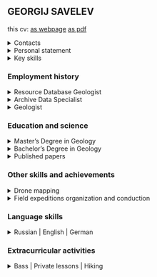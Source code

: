 <html>
<head>
<meta charset="utf-8">
<meta name="viewport" content="width=device-width, initial-scale=1.0">
<link rel="stylesheet" href="style.css">
<link rel="stylesheet" type="text/css" href="http://fonts.googleapis.com/css?family=Ubuntu:regular,bold&subset=Latin">
</head>

## GEORGIJ SAVELEV

this cv:
<span id="this_as_webpage">[as webpage](https://savelevgeo.github.io/SavelevGeo/)</span>
<span>[as pdf](https://github.com/SavelevGeo/SavelevGeo/blob/main/Georgij%20Savelev.pdf)</span>

<details class="contacts" id="contacts">
<summary>Contacts</summary>

- [savelevgeo.post@gmail.com](mailto:savelevgeo.post@gmail.com)
- [+79533473027](https://t.me/+79533473027)
- [Personal Website (Notion)][notion]
- [Xing][xing]
- [savelevgeo@GitHub][github]

</details>

<details id="personal_statement">
<summary>Personal statement</summary>

Motivated and experienced GIS professional with technical knowledge in ESRI ArcGIS and QGIS. Specializing in the development of web GIS solutions for geological projects, I am a Database Specialist skilled in collecting and analyzing geospatial data using advanced Geographic Information Systems (GIS) techniques.

I optimize the process by scripting in Python/VBA and running SQL queries for data tracking and geographic data manipulation. With five years of experience in the field, I have successfully completed numerous projects and delivered high-quality results, integrating GIS into geology.

</details>

<details>
<summary>Key skills</summary>

- ArcGIS, QGIS. Advanced&nbsp;GIS&nbsp;techniques
- Python3 scripting
  - pyqgis, arcpy, Fiona, geopandas, rasterio, GDAL
  - pandas, plotly, multiprocessing, FastAPI, uvicorn, requests, Google&nbsp;Colab ([pet&nbsp;project][ics_lookup])
  - tkinter, PyQt
- SQL queries within SQLite, GeoPackage, MS&nbsp;SQL&nbsp;Server, PostgreSQL, MS&nbsp;Access&nbsp;databases
- HTML, CSS, Javascript
  - Vue ([about&nbsp;sample&nbsp;app][about_gisogd]), Bootstrap
  - OpenLayers ([pet&nbsp;project][budiswebgeoref] - [source&nbsp;code][budiswebgeoref_sourcecode]), Leaflet, Mapbox ([pet&nbsp;project][geovacanciesmap])
- Cross-platform development with Apache&nbsp;Cordova ([pet&nbsp;project][ghandy])
- Spatial data analysis
- Drone Photogrammetry data processing

</details>

### Employment history

<details>
<summary>Resource Database Geologist</summary>

[Nordgold][nordgold] (Nordgold Management) &mdash; from 01.04.2024 to present

- Developed MSSQL database structure, speeding up the data upload process by 23%.
- Created a set of python scripts for data integrity checks, jupyter notebooks for data analysis and uploading.
- Set up a system of Power Query requests for data acquisition and management.
- Managed data collection and storage, ensuring data quality and accuracy.

</details>

<details>
<summary>Archive Data Specialist</summary>

[Polyus][polyus] (Polyus Geoservice) &mdash; from 15.06.2022 to 15.03.2024

- Implemented efficient data retrieval techniques to manage and organize geological research and literature data, resulting in a 45% reduction in search time for geologists
- Utilized ArcGIS-ESRI to analyze archive data for specified areas, showcasing GIS experience.
- Leveraged problem-solving skills and communication abilities to design visually appealing cartographic products, incorporating web-scraping and APIs for geographic data retrieval.
- Collaborated with a team, utilizing GIS expertise to enhance the data request process by creating user-friendly QGIS plugins and python scripts.
- Utilized GIS experience to create user-friendly database templates, manage geospatial data, and prepare base maps for field data collection using QField.
- Offered expert guidance to field geologists in QField and QGIS, facilitating precise geospatial data manipulation, cartographic outputs, and calculated rasters.
- Employed GIS software to accurately model drainage basins, utilizing geospatial applications for dataset creation and clear communication of results.

</details>

<details>
<summary>Geologist</summary>

[Geological Research Institute (VSEGEI)][vsegei], Methodic dep. (Saint-Petersburg, Russia), field work in Magadan region (north-eastern Asia) &mdash; from 01.11.2016 to 15.06.2022

- Conducted detailed analysis of remote sensing data, with a focus on satellite data, utilizing Python scripts for optimized work. Developed a standalone app, employing Python, to generate weather messages for SMS transmission to satellite phones.
- Demonstrated expertise in spatial analysis and cartography by creating and preparing various maps in ArcGIS and QGIS.
- Methodically organized and managed the GIS database, utilizing SQL for data storage.
- Proficient in Python for data analysis, utilizing it to enhance efficiency and accuracy
- Utilized CorelDraw, GIMP, and Inkscape for graphics creation
- Methodically organized data stored in MS Access databases using SQL, in Excel and Word documents with Python.
- Troubleshooting topology errors. Trained and consulted colleagues on GIS database management. Utilized 3D-visualization. Created technical reports.

</details>

### Education and science

<details>
<summary>Master’s Degree in Geology</summary>
   
[St. Petersburg state university, Institute of Earth sciences][spbu], Regional geology dep. &mdash; from 01.10.2016 to 15.06.2018

</details>

<details>
<summary>Bachelor’s Degree in Geology</summary>
   
[St. Petersburg state university, Institute of Earth sciences][spbu], Regional geology dep. &mdash; from 01.10.2012 to 15.06.2016

</details>

<details>
<summary>Published papers</summary>

- M. A. Shishkin (VSEGEI), S. I. Shkarubo (JSC MAGE),
  A. G. Konnov, G. V. Savel'ev (VSEGEI). Tectonics of the Polar Urals – Novaya Zemlya fold belts // [Regional Geology and Metallogeny, 2021. – № 86. – P. 5–10. – DOI: 10.52349/0869-7892_2021_86_05–10][vsegei_paper]
- Saldin V., Konnov Artem, Saveliev Georgiy. The Lower Permian Marine Succession of Pay-Khoy: Correlations and Problems in Stratigraphy // [Sedimentary Earth Systems: Stratigraphy, Geochronology, Petroleum Resources. PROCEEDINGS Kazan Golovkinsky Stratigraphic Meeting, 2019. – P. 218–222. – DOI: 10.26352/D924F5037][kazan_paper]

</details>

### Other skills and achievements

<details>
<summary>Drone mapping</summary>
   
* Demonstrated expertise in drone mapping and geological research, proficiently utilizing GIS workflows.
* Produced 10 detailed orthomosaics, covering up to 5 km2, and prepared technical reports with precision.
</details>

<details>
<summary>Field expeditions organization and conduction</summary>
   
* Organized and conducted field expeditions, including employee recruitment and training sessions.
* Successfully led two three-month long autonomous expeditions as a capable team leader, overseeing 4 subordinates.
* Contributed as a valuable team member in five two-to-three month long geological projects, showcasing strong field proficiency and leadership qualities.
</details>

### Language skills

<details>
<summary>Russian | English | German</summary>

- Russian (native)
- English (fluent B2)
- German (intermediate B1)
- French (basic A1)

</details>

### Extracurricular activities

<details>
<summary>Bass | Private lessons | Hiking</summary>
   
* Bass player at “Projekt Spokojstvije” (2012-2020) [soundcloud][soundcloud]
* Private geography, mathematics, chemistry lessons for school students (2013-2019)
* Hiking enthusiast (four trips a year) (2000-2013)
</details>

</html>

[notion]: https://savelevgeo.notion.site/GEORGIJ-SAVELEV-6a3dd718ea0a4fb5b68941b5442fb678?pvs=4
[xing]: https://www.xing.com/profile/Georgii_Savelev/web_profiles
[github]: https://github.com/SavelevGeo
[about_gisogd]: https://www.notion.so/savelevgeo/58c9ade28857400586f03edd1f9b3a19?v=9953fe4674f8466398ce99afe3ce26ac
[budiswebgeoref]: https://bugiswebgeoref.netlify.app/
[budiswebgeoref_sourcecode]: https://github.com/SavelevGeo/SelfGeoRef
[ics_lookup]: https://github.com/SavelevGeo/ics_lookup
[geovacanciesmap]: https://savelevgeo.github.io/geovacancies-map/
[ghandy]: https://github.com/SavelevGeo/ghandy
[nordgold]: https://nordgold.com/
[polyus]: https://polyus.com/en/
[vsegei]: https://vsegei.ru/en/
[spbu]: https://earth.spbu.ru/en/
[kazan_paper]: https://kpfu.ru/portal/docs/F_206914532/E_BOOK_D924_Proceedings.Kazan.pdf
[vsegei_paper]: https://karpinskyinstitute.ru/ru/public/reggeology_met/content/2021/86/86_01.pdf
[soundcloud]: https://soundcloud.com/proekt_spokoistvie/
